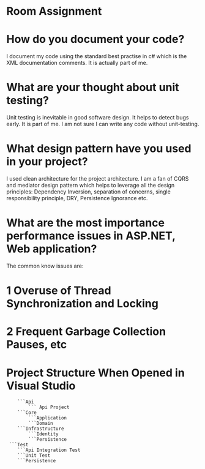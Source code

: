 # Room Assignment 

# How do you document your code?
I document my code using the standard best practise in c# which is the XML documentation comments.
It is actually part of me. 

# What are your thought about unit testing?
Unit testing is inevitable in good software design.
It helps to detect bugs early. It is part of me. I am not sure I can write any code without unit-testing.

# What design pattern have you used in your project?
I used clean architecture for the project architecture. I am a fan of CQRS and mediator design pattern which helps to leverage all the design principles:
Dependency Inversion, separation of concerns, single responsibility principle, DRY, Persistence Ignorance etc. 

# What are the most importance performance issues in ASP.NET, Web application?
The common know issues are:
# 1 Overuse of Thread Synchronization and Locking
# 2 Frequent Garbage Collection Pauses, etc


# Project Structure When Opened in Visual Studio
```src
    ```Api
        ``` Api Project
    ```Core
        ```Application
        ```Domain
    ```Infrastructure
        ```Identity
        ```Persistence
 ```Test
    ```Api Integration Test
    ```Unit Test
    ```Persistence
    

